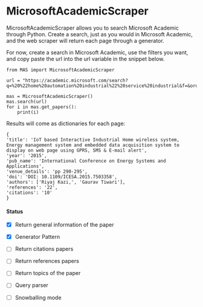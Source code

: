 # MicrosoftAcademicScraper

<p>MicrosoftAcademicScraper allows you to search Microsoft Academic through Python. Create a search, just as you would in Microsoft Academic, and the web scraper will return each page through a generator.</p>
<p>For now, create a search in Microsoft Academic, use the filters you want, and copy paste the url into the url variable in the snippet below.</p>

```
from MAS import MicrosoftAcademicScraper   

url = "https://academic.microsoft.com/search?q=%20%22home%20automation%20industrial%22%20service%20industrial&f=&orderBy=0&skip=0&take=10"

mas = MicrosoftAcademicScraper()
mas.search(url)
for i in mas.get_papers():
    print(i)
```

Results will come as dictionaries for each page:

```
{
'title': 'IoT based Interactive Industrial Home wireless system, Energy management system and embedded data acquisition system to display on web page using GPRS, SMS & E-mail alert', 
'year': '2015', 
'pub_name': 'International Conference on Energy Systems and Applications', 
'venue_details': 'pp 290-295',
'doi': 'DOI: 10.1109/ICESA.2015.7503358',
'authors': ['Riyaj Kazi,', 'Gaurav Tiwari'],
'references': '22', 
'citations': '10'
}
```

<h4>Status</h4>

- [x] Return general information of the paper
- [x] Generator Pattern
- [ ] Return citations papers
- [ ] Return references papers
- [ ] Return topics of the paper
- [ ] Query parser
- [ ] Snowballing mode

